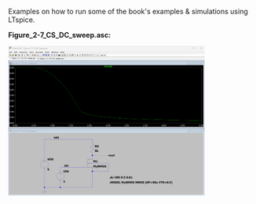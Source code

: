 Examples on how to run some of the book's examples & simulations using LTspice.

**Figure_2-7_CS_DC_sweep.asc:**  

<img src="Figure_2-7_CS_DC_sweep.png" width="400" />
